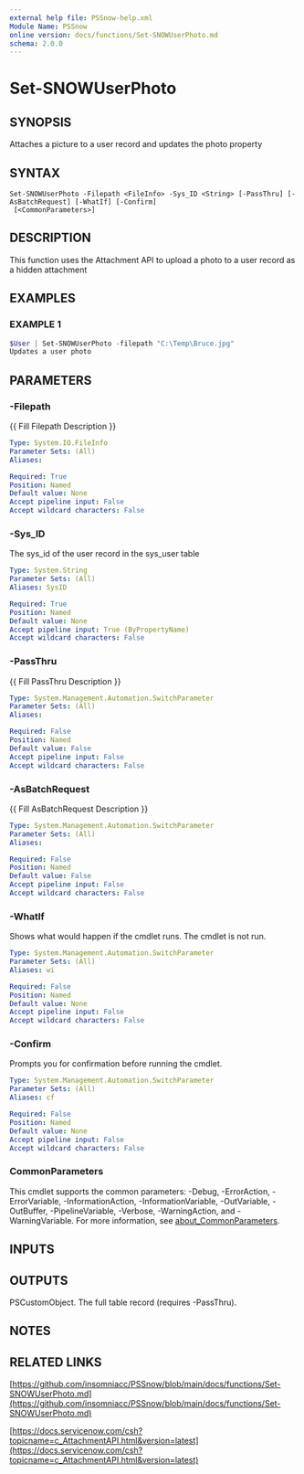 ```yaml
---
external help file: PSSnow-help.xml
Module Name: PSSnow
online version: docs/functions/Set-SNOWUserPhoto.md
schema: 2.0.0
---
```


# Set-SNOWUserPhoto

## SYNOPSIS
Attaches a picture to a user record and updates the photo property

## SYNTAX

```
Set-SNOWUserPhoto -Filepath <FileInfo> -Sys_ID <String> [-PassThru] [-AsBatchRequest] [-WhatIf] [-Confirm]
 [<CommonParameters>]
```

## DESCRIPTION
This function uses the Attachment API to upload a photo to a user record as a hidden attachment

## EXAMPLES

### EXAMPLE 1
```powershell
$User | Set-SNOWUserPhoto -filepath "C:\Temp\Bruce.jpg"
Updates a user photo
```

## PARAMETERS

### -Filepath
{{ Fill Filepath Description }}

```yaml
Type: System.IO.FileInfo
Parameter Sets: (All)
Aliases:

Required: True
Position: Named
Default value: None
Accept pipeline input: False
Accept wildcard characters: False
```

### -Sys_ID
The sys_id of the user record in the sys_user table

```yaml
Type: System.String
Parameter Sets: (All)
Aliases: SysID

Required: True
Position: Named
Default value: None
Accept pipeline input: True (ByPropertyName)
Accept wildcard characters: False
```

### -PassThru
{{ Fill PassThru Description }}

```yaml
Type: System.Management.Automation.SwitchParameter
Parameter Sets: (All)
Aliases:

Required: False
Position: Named
Default value: False
Accept pipeline input: False
Accept wildcard characters: False
```

### -AsBatchRequest
{{ Fill AsBatchRequest Description }}

```yaml
Type: System.Management.Automation.SwitchParameter
Parameter Sets: (All)
Aliases:

Required: False
Position: Named
Default value: False
Accept pipeline input: False
Accept wildcard characters: False
```

### -WhatIf
Shows what would happen if the cmdlet runs.
The cmdlet is not run.

```yaml
Type: System.Management.Automation.SwitchParameter
Parameter Sets: (All)
Aliases: wi

Required: False
Position: Named
Default value: None
Accept pipeline input: False
Accept wildcard characters: False
```

### -Confirm
Prompts you for confirmation before running the cmdlet.

```yaml
Type: System.Management.Automation.SwitchParameter
Parameter Sets: (All)
Aliases: cf

Required: False
Position: Named
Default value: None
Accept pipeline input: False
Accept wildcard characters: False
```

### CommonParameters
This cmdlet supports the common parameters: -Debug, -ErrorAction, -ErrorVariable, -InformationAction, -InformationVariable, -OutVariable, -OutBuffer, -PipelineVariable, -Verbose, -WarningAction, and -WarningVariable. For more information, see [about_CommonParameters](http://go.microsoft.com/fwlink/?LinkID=113216).

## INPUTS

## OUTPUTS

PSCustomObject. The full table record (requires -PassThru).
## NOTES

## RELATED LINKS

[https://github.com/insomniacc/PSSnow/blob/main/docs/functions/Set-SNOWUserPhoto.md](https://github.com/insomniacc/PSSnow/blob/main/docs/functions/Set-SNOWUserPhoto.md)

[https://docs.servicenow.com/csh?topicname=c_AttachmentAPI.html&version=latest](https://docs.servicenow.com/csh?topicname=c_AttachmentAPI.html&version=latest)


